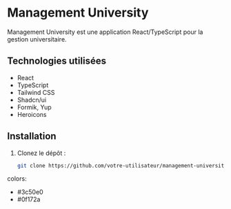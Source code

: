 # Management University

Management University est une application React/TypeScript pour la gestion universitaire.

## Technologies utilisées

- React
- TypeScript
- Tailwind CSS
- Shadcn/ui
- Formik, Yup
- Heroicons

## Installation

1. Clonez le dépôt :
   ```bash
   git clone https://github.com/votre-utilisateur/management-university.git

colors: 
- #3c50e0
- #0f172a 